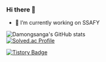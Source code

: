 ### Hi there 👋

<!--
**Damongsanga/Damongsanga** is a ✨ _special_ ✨ repository because its `README.md` (this file) appears on your GitHub profile.

Here are some ideas to get you started:

- 🔭 I’m currently working on ...
- 🌱 I’m currently learning ...
- 👯 I’m looking to collaborate on ...
- 🤔 I’m looking for help with ...
- 💬 Ask me about ...
- 📫 How to reach me: ...
- 😄 Pronouns: ...
- ⚡ Fun fact: ...
-->

- 🔭 I’m currently working on SSAFY

![Damongsanga's GitHub stats](https://github-readme-stats.vercel.app/api?username=Damongsanga&show_icons=true&theme=dark) 
<br>
[![Solved.ac Profile](http://mazassumnida.wtf/api/generate_badge?boj=bmike0413)](https://solved.ac/bmike0413)


[![Tistory Badge](https://img.shields.io/badge/Tech%20Blog-555263?style=flat&logoColor=white)]("https://damongsanga22.tistory.com/")
